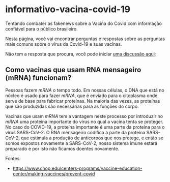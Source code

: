 # informativo-vacina-covid-19
Tentando combater as fakenews sobre a Vacina do Covid com informação confiável para o público brasileiro.

Nesta página, você vai encontrar perguntas e respostas sobre as perguntas mais comuns sobre o vírus da Covid-19 e suas vacinas.


Não tem a resposta que procura, você pode iniciar [uma discussão aqui](https://github.com/alexanmtz/informativo-vacina-covid-19/discussions/1):

## Como vacinas que usam RNA mensageiro (mRNA) funcionam?

Pessoas fazem *mRNA* o tempo todo. Em nossas células, o DNA que está no núcleo é usado para fazer *mRNA*, que é enviado para o citoplasma onde serve de base para fabricar proteínas. Na maioria das vezes, as proteínas que são produzidas são necessárias para as funções do corpo.

Vacinas que usam *mRNA* tem a vantagem neste processo por introduzir no *mRNA* uma proteína importante do vírus no qual a vacina tenta se proteger. No caso do COVID-19, a proteína importante é uma parte da proteína para o vírus SARS-CoV-2. O RNA mensageiro codifica a parte da proteína SARS-CoV-2, que estimula a produção de anticorpos que nos protege, e então se somos expostos novamente a SARS-CoV-2, nosso sistema imune estará preparado e por isto não ficamos doentes novamente.

Fontes:
- https://www.chop.edu/centers-programs/vaccine-education-center/making-vaccines/prevent-covid
